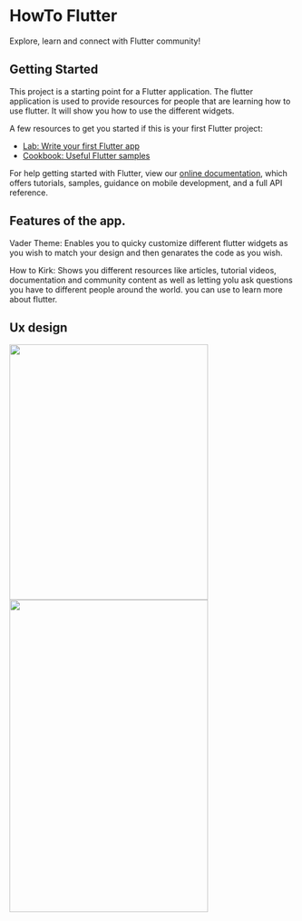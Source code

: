 # HowTo Flutter

Explore, learn and connect with Flutter community!

## Getting Started

This project is a starting point for a Flutter application. The flutter application is used to provide resources for people that are learning how to use flutter. It will show you how to use the different widgets.

A few resources to get you started if this is your first Flutter project:

- [Lab: Write your first Flutter app](https://flutter.dev/docs/get-started/codelab)
- [Cookbook: Useful Flutter samples](https://flutter.dev/docs/cookbook)

For help getting started with Flutter, view our 
[online documentation](https://flutter.dev/docs), which offers tutorials, 
samples, guidance on mobile development, and a full API reference.


## Features of the app.
Vader Theme: Enables you to quicky customize different flutter widgets as you wish to match your design and then genarates the code as you wish.

How to Kirk: Shows you different resources like articles, tutorial videos, documentation and community content as well as letting yolu ask questions you have to different people around the world. you can use to learn more about flutter.


## Ux design

<img src="https://user-images.githubusercontent.com/30645560/58753790-3ae5c200-848a-11e9-9e15-58902a3985c0.png" width="350" height="450"/>
<img src="https://user-images.githubusercontent.com/30645560/58754529-c6198480-8497-11e9-840e-deafc3f91ca2.png" width="350" height="550"/>
